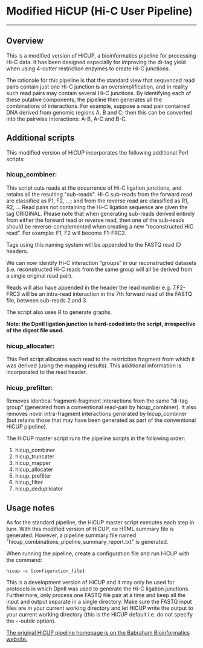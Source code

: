 # Modified HiCUP (Hi-C User Pipeline)
-------------------------------------

## Overview
This is a modified version of HiCUP, a bioinformatics pipeline for processing Hi-C data.  It has been designed especially for improving the di-tag yield when using 4-cutter restriction enzymes to create Hi-C junctions.

The rationale for this pipeline is that the standard view that sequenced read pairs contain just one Hi-C junction is an oversimplification, and in reality such read pairs may contain several Hi-C junctions.  By identifying each of these putative components, the pipeline then generates all the combinations of interactions.  For example, suppose a read pair contained DNA derived from genomic regions A, B and C; then this can be converted into the pairwise interactions: A-B, A-C and B-C.


## Additional scripts
This modified version of HiCUP incorporates the following additional Perl scripts:

### hicup_combiner:
This script cuts reads at the occurrence of Hi-C ligation junctions, and retains all the resulting "sub-reads".  Hi-C sub-reads from the forward read are classified as F1, F2, ...; and from the reverse read are classified as R1, R2, ...  Read pairs not containing the Hi-C ligation sequence are given the tag ORIGINAL.  Please note that when generating sub-reads derived entirely from either the forward read or reverse read, then one of the sub-reads should be reverse-complemented when creating a new “reconstructed HiC read”.  For example: F1, F2 will become F1-FRC2.

Tags using this naming system will be appended to the FASTQ read ID headers.

We can now identify Hi-C interaction “groups” in our reconstructed datasets (i.e. reconstructed Hi-C reads from the same group will all be derived from a single original read pair). 

Reads will also have appended in the header the read number e.g. 7.F2-FRC3 will be an intra-read interaction
in the 7th forward read of the FASTQ file, between sub-reads 2 and 3.

The script also uses R to generate graphs.

**Note: the DpnII ligation junction is hard-coded into the script, irrespective of the digest file used.**


### hicup_allocater:
This Perl script allocates each read to the restriction fragment from which it was derived (using the mapping results).  This additional information is incorporated to the read header.


### hicup_prefilter:
Removes identical fragment-fragment interactions from the same “di-tag group” (generated from a conventional read-pair by hicup_combiner).  It also removes novel intra-fragment interactions generated by hicup_combiner (but retains those that may have been generated as part of the conventional HiCUP pipeline).

The HiCUP master script runs the pipeline scripts in the following order:
1. hicup_combiner
2. hicup_truncater
3. hicup_mapper
4. hicup_allocater
5. hicup_prefilter 
6. hicup_filter
7. hicup_deduplicator

## Usage notes
As for the standard pipeline, the HiCUP master script executes each step in turn.  With this modified version of HiCUP, no HTML summary file is generated.  However, a pipeline summary file named "hicup_combinations_pipeline_summary_report.txt" is generated.

When running the pipeline, create a configuration file and run HiCUP with the command:

	hicup -c [configuration_file]

This is a development version of HiCUP and it may only be used for protocols in which DpnII was used to generate the Hi-C ligation junctions.  Furthermore, only process one FASTQ file pair at a time and keep all the input and output separate in a single directory.  Make sure the FASTQ input files are in your current working directory and let HiCUP write the output to your current working directory (this is the HiCUP default i.e. do not specify the --outdir option). 

[The original HiCUP pipeline homepage is on the Babraham Bioinformatics website.](http://www.bioinformatics.babraham.ac.uk/projects/hicup)

